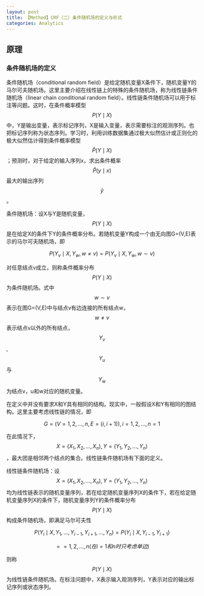 ```yaml
---
layout: post
title: 【Method】CRF（二）条件随机场的定义与形式
categories: Analytics
---
```


## 原理

### 条件随机场的定义

条件随机场（conditional random field）是给定随机变量X条件下，随机变量Y的马尔可夫随机场。这里主要介绍在线性链上的特殊的条件随机场，称为线性链条件随机场（linear chain conditional random field）。线性链条件随机场可以用于标注等问题。这时，在条件概率模型$$P(Y \mid X)$$中，Y是输出变量，表示标记序列，X是输入变量，表示需要标注的观测序列。也把标记序列称为状态序列。学习时，利用训练数据集通过极大似然估计或正则化的极大似然估计得到条件概率模型$$\hat{P}(Y \mid X)$$；预测时，对于给定的输入序列x，求出条件概率$$\hat{P} (y \mid x)$$最大的输出序列$$\hat{y}$$。

条件随机场：设X与Y是随机变量，$$P(Y \mid X)$$是在给定X的条件下Y的条件概率分布。若随机变量Y构成一个由无向图G=(V,E)表示的马尔可夫随机场，即

$$P(Y_v \mid X, Y_w, w \neq v) = P(Y_v \mid X, Y_w, w \sim v)$$

对任意结点v成立，则称条件概率分布$$P(Y \mid X)$$为条件随机场。式中$$w \sim v$$表示在图G=(V,E)中与结点v有边连接的所有结点w，$$w \neq v$$表示结点v以外的所有结点，$$Y_v$$, $$Y_u$$与$$Y_w$$为结点v，u和w对应的随机变量。

在定义中并没有要求X和Y具有相同的结构。现实中，一般假设X和Y有相同的图结构。这里主要考虑线性链的情况，即

$$G=(V={1,2,...,n}, E={(i, i+1)}), i=1,2,...,n=1 $$

在此情况下，$$X = (X_1, X_2, ..., X_n), Y=(Y_1, Y_2,...,Y_n)$$，最大团是相邻两个结点的集合。线性链条件随机场有下面的定义。

线性链条件随机场：设$$X = (X_1, X_2, ..., X_n), Y=(Y_1, Y_2,...,Y_n)$$均为线性链表示的随机变量序列，若在给定随机变量序列X的条件下，若在给定随机变量序列X的条件下，随机变量序列Y的条件概率分布$$P(Y \mid X)$$构成条件随机场，即满足马尔可夫性

$$P(Y_i \mid X, Y_1,...,Y_{i-1}, Y_{i+1},...,Y_n) = P(Y_i \mid X, Y_{i-1}, Y_{i+1})$$

$$==1,2,...,n (在i=1和n时只考虑单边)$$

则称$$P(Y \mid X)$$为线性链条件随机场。在标注问题中，X表示输入观测序列，Y表示对应的输出标记序列或状态序列。
